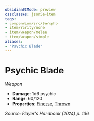 ```yaml
---
obsidianUIMode: preview
cssclasses: json5e-item
tags:
- compendium/src/5e/xphb
- item/rarity/none
- item/weapon/melee
- item/weapon/simple
aliases: 
- "Psychic Blade"
---
```

# Psychic Blade
*Weapon*  


- **Damage**: 1d6 psychic
- **Range**: 60/120
- **Properties**: [Finesse](item-properties.md#Finesse), [Thrown](item-properties.md#Thrown)

*Source: Player's Handbook (2024) p. 136*